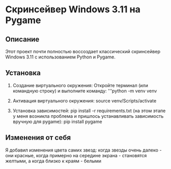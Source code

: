 # Скринсейвер Windows 3.11 на Pygame

## Описание
Этот проект почти полностью воссоздает классический скринсейвер Windows 3.11 с использованием Python и Pygame.

## Установка
1) Создание виртуального окружения:
Откройте терминал (или командную строку) и выполните команду:
'''python -m venv venv

2) Активация виртуального окружения:
source venv/Scripts/activate

3) Установка зависимостей:
pip install -r requirements.txt
(на этом этапе у меня возникла проблема и пришлось устанавливать зависимость вручную для pygame):
pip install pygame

## Изменения от себя
Я добавил изменения цвета самих звезд: когда звезды очень далеко - они красные, когда примерно на середине экрана - становятся желтыми, а когда близко к краям - белыми
